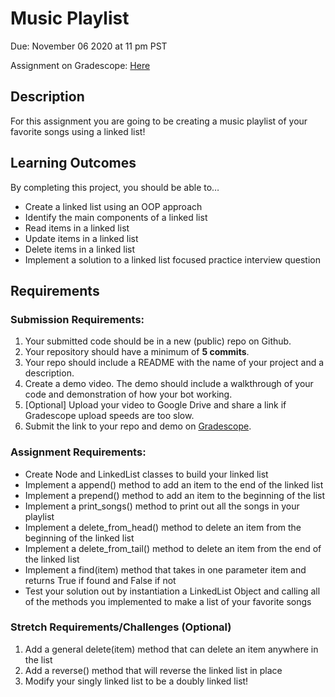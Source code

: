 # Music Playlist

Due: November 06 2020 at 11 pm PST

Assignment on Gradescope: [Here](https://www.gradescope.com/courses/202248/assignments/803584)

## Description

For this assignment you are going to be creating a music playlist of your favorite songs using a linked list!


## Learning Outcomes
By completing this project, you should be able to…

- Create a linked list using an OOP approach
- Identify the main components of a linked list
- Read items in a linked list
- Update items in a linked list
- Delete items in a linked list
- Implement a solution to a linked list focused practice interview question

## Requirements

### Submission Requirements:
1. Your submitted code should be in a new (public) repo on Github.
1. Your repository should have a minimum of **5 commits**. 
1. Your repo should include a README with the name of your project and a description.
1. Create a demo video. The demo should include a walkthrough of your code and demonstration of how your bot working.
1. [Optional] Upload your video to Google Drive and share a link if Gradescope upload speeds are too slow.
1. Submit the link to your repo and demo on [Gradescope](https://www.gradescope.com/courses/202248/assignments/803584).

### Assignment Requirements:

- Create Node and LinkedList classes to build your linked list
- Implement a append() method to add an item to the end of the linked list
- Implement a prepend() method to add an item to the beginning of the list
- Implement a print_songs() method to print out all the songs in your playlist
- Implement a delete_from_head() method to delete an item from the beginning of the linked list
- Implement a delete_from_tail() method to delete an item from the end of the linked list
- Implement a find(item) method that takes in one parameter item and returns True if found and False if not
- Test your solution out by instantiation a LinkedList Object and calling all of the methods you implemented to make a list of your favorite songs

### Stretch Requirements/Challenges (Optional)
1. Add a general delete(item) method that can delete an item anywhere in the list
1. Add a reverse() method that will reverse the linked list in place
1. Modify your singly linked list to be a doubly linked list!